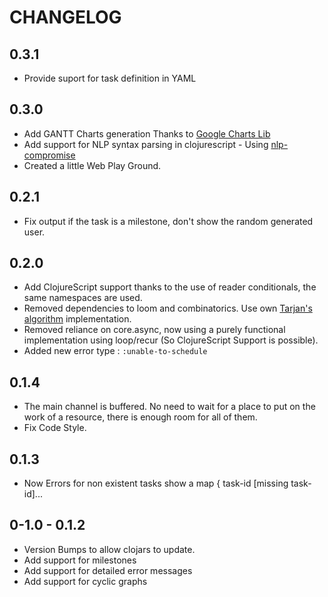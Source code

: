 CHANGELOG
==========
## 0.3.1
* Provide suport for task definition in YAML

## 0.3.0
* Add GANTT Charts generation Thanks to [Google Charts Lib](https://developers.google.com/chart/interactive/docs/gallery/ganttchart)
* Add support for NLP syntax parsing in clojurescript -
  Using
  [nlp-compromise](https://github.com/nlp-compromise/nlp_compromise)
* Created a little Web Play Ground.

## 0.2.1
* Fix output if the task is a milestone, don't show the random
  generated user.

## 0.2.0
* Add ClojureScript support thanks to the use of reader conditionals,
  the same namespaces are used.
* Removed dependencies to loom and combinatorics. Use own [Tarjan's
  algorithm](https://en.wikipedia.org/wiki/Tarjan%27s_strongly_connected_components_algorithm) implementation.
* Removed reliance on core.async, now using a purely functional
  implementation using loop/recur (So ClojureScript Support is
  possible).
* Added new error type : `:unable-to-schedule`

## 0.1.4
* The main channel is buffered. No need to wait for a place to put
on the work of a resource, there is enough room for all of them.
* Fix Code Style.

## 0.1.3
* Now Errors for non existent tasks show a map { task-id [missing task-id]...

## 0-1.0 - 0.1.2 
* Version Bumps to allow clojars to update.
* Add support for milestones
* Add support for detailed error messages
* Add support for cyclic graphs

